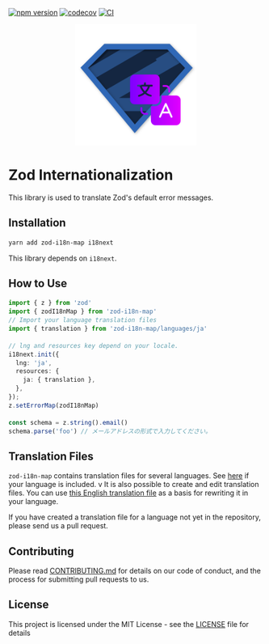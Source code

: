 [![npm version](https://badge.fury.io/js/zod-i18n-map.svg)](https://badge.fury.io/js/zod-i18n-map)
[![codecov](https://codecov.io/gh/aiji42/zod-i18n/branch/main/graph/badge.svg?token=XHRXA3C2D3)](https://codecov.io/gh/aiji42/zod-i18n)
[![CI](https://github.com/aiji42/zod-i18n/actions/workflows/ci.yml/badge.svg)](https://github.com/aiji42/zod-i18n/actions/workflows/ci.yml)

<center>
<img src="./images/icon.png" style="max-width: 240px" />
</center>

# Zod Internationalization

This library is used to translate Zod's default error messages.

## Installation

```bash
yarn add zod-i18n-map i18next
```
This library depends on `i18next`.

## How to Use
```ts
import { z } from 'zod'
import { zodI18nMap } from 'zod-i18n-map'
// Import your language translation files
import { translation } from 'zod-i18n-map/languages/ja'

// lng and resources key depend on your locale.
i18next.init({
  lng: 'ja',
  resources: {
    ja: { translation },
  },
});
z.setErrorMap(zodI18nMap)

const schema = z.string().email()
schema.parse('foo') // メールアドレスの形式で入力してください。
```

## Translation Files
`zod-i18n-map` contains translation files for several languages. See [here](https://github.com/aiji42/zod-i18n/tree/main/packages/core/src/languages) if your language is included.
v
It is also possible to create and edit translation files. You can use [this English translation file](https://github.com/aiji42/zod-i18n/blob/main/packages/core/src/languages/en.ts) as a basis for rewriting it in your language.

If you have created a translation file for a language not yet in the repository, please send us a pull request.

## Contributing
Please read [CONTRIBUTING.md](./CONTRIBUTING.md) for details on our code of conduct, and the process for submitting pull requests to us.

## License
This project is licensed under the MIT License - see the [LICENSE](./LICENSE) file for details